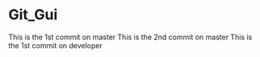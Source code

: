 # Git_Gui
This is the 1st commit on master
This is the 2nd commit on master
This is the 1st commit on developer

